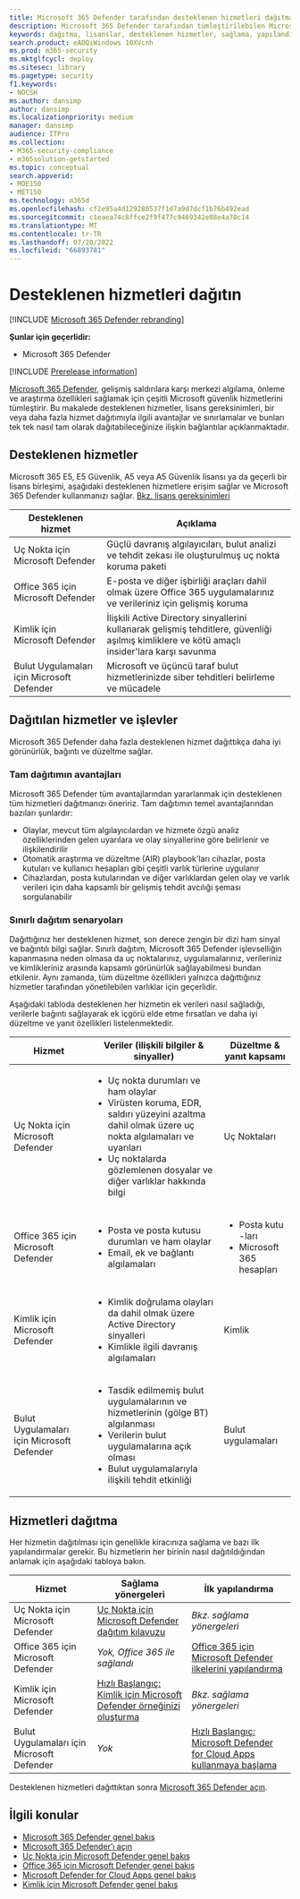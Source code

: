```yaml
---
title: Microsoft 365 Defender tarafından desteklenen hizmetleri dağıtma
description: Microsoft 365 Defender tarafından tümleştirilebilen Microsoft güvenlik hizmetleri, lisans gereksinimleri ve dağıtım yordamları hakkında bilgi edinin
keywords: dağıtma, lisanslar, desteklenen hizmetler, sağlama, yapılandırma Microsoft 365 Defender, M365, lisans uygunluğu, Uç Nokta için Microsoft Defender, Office 365 için Microsoft Defender, Kimlik için Microsoft Defender, Microsoft Cloud App Security, MCAS, E5, A5, EMS
search.product: eADQiWindows 10XVcnh
ms.prod: m365-security
ms.mktglfcycl: deploy
ms.sitesec: library
ms.pagetype: security
f1.keywords:
- NOCSH
ms.author: dansimp
author: dansimp
ms.localizationpriority: medium
manager: dansimp
audience: ITPro
ms.collection:
- M365-security-compliance
- m365solution-getstarted
ms.topic: conceptual
search.appverid:
- MOE150
- MET150
ms.technology: m365d
ms.openlocfilehash: cf2e95a4d129280537f1d7a9d7dcf1b76b492ead
ms.sourcegitcommit: c1eaea74c8ffce2f9f477c9469342e88e4a70c14
ms.translationtype: MT
ms.contentlocale: tr-TR
ms.lasthandoff: 07/20/2022
ms.locfileid: "66893781"
---
```

# <a name="deploy-supported-services"></a>Desteklenen hizmetleri dağıtın

[!INCLUDE [Microsoft 365 Defender rebranding](../includes/microsoft-defender.md)]


**Şunlar için geçerlidir:**
- Microsoft 365 Defender

[!INCLUDE [Prerelease information](../includes/prerelease.md)]

[Microsoft 365 Defender](microsoft-365-defender.md), gelişmiş saldırılara karşı merkezi algılama, önleme ve araştırma özellikleri sağlamak için çeşitli Microsoft güvenlik hizmetlerini tümleştirir. Bu makalede desteklenen hizmetler, lisans gereksinimleri, bir veya daha fazla hizmet dağıtımıyla ilgili avantajlar ve sınırlamalar ve bunları tek tek nasıl tam olarak dağıtabileceğinize ilişkin bağlantılar açıklanmaktadır.

## <a name="supported-services"></a>Desteklenen hizmetler

Microsoft 365 E5, E5 Güvenlik, A5 veya A5 Güvenlik lisansı ya da geçerli bir lisans birleşimi, aşağıdaki desteklenen hizmetlere erişim sağlar ve Microsoft 365 Defender kullanmanızı sağlar. [Bkz. lisans gereksinimleri](prerequisites.md#licensing-requirements)

| Desteklenen hizmet | Açıklama |
| ------ | ------ |
| Uç Nokta için Microsoft Defender | Güçlü davranış algılayıcıları, bulut analizi ve tehdit zekası ile oluşturulmuş uç nokta koruma paketi |
|Office 365 için Microsoft Defender | E-posta ve diğer işbirliği araçları dahil olmak üzere Office 365 uygulamalarınız ve verileriniz için gelişmiş koruma |
| Kimlik için Microsoft Defender | İlişkili Active Directory sinyallerini kullanarak gelişmiş tehditlere, güvenliği aşılmış kimliklere ve kötü amaçlı insider'lara karşı savunma |
| Bulut Uygulamaları için Microsoft Defender | Microsoft ve üçüncü taraf bulut hizmetlerinizde siber tehditleri belirleme ve mücadele |

## <a name="deployed-services-and-functionality"></a>Dağıtılan hizmetler ve işlevler

Microsoft 365 Defender daha fazla desteklenen hizmet dağıttıkça daha iyi görünürlük, bağıntı ve düzeltme sağlar.

### <a name="benefits-of-full-deployment"></a>Tam dağıtımın avantajları

Microsoft 365 Defender tüm avantajlarından yararlanmak için desteklenen tüm hizmetleri dağıtmanızı öneririz. Tam dağıtımın temel avantajlarından bazıları şunlardır:

- Olaylar, mevcut tüm algılayıcılardan ve hizmete özgü analiz özelliklerinden gelen uyarılara ve olay sinyallerine göre belirlenir ve ilişkilendirilir
- Otomatik araştırma ve düzeltme (AIR) playbook'ları cihazlar, posta kutuları ve kullanıcı hesapları gibi çeşitli varlık türlerine uygulanır
- Cihazlardan, posta kutularından ve diğer varlıklardan gelen olay ve varlık verileri için daha kapsamlı bir gelişmiş tehdit avcılığı şeması sorgulanabilir

### <a name="limited-deployment-scenarios"></a>Sınırlı dağıtım senaryoları

Dağıttığınız her desteklenen hizmet, son derece zengin bir dizi ham sinyal ve bağıntılı bilgi sağlar. Sınırlı dağıtım, Microsoft 365 Defender işlevselliğin kapanmasına neden olmasa da uç noktalarınız, uygulamalarınız, verileriniz ve kimlikleriniz arasında kapsamlı görünürlük sağlayabilmesi bundan etkilenir. Aynı zamanda, tüm düzeltme özellikleri yalnızca dağıttığınız hizmetler tarafından yönetilebilen varlıklar için geçerlidir.

Aşağıdaki tabloda desteklenen her hizmetin ek verileri nasıl sağladığı, verilerle bağıntı sağlayarak ek içgörü elde etme fırsatları ve daha iyi düzeltme ve yanıt özellikleri listelenmektedir.

| Hizmet | Veriler (ilişkili bilgiler & sinyaller) | Düzeltme & yanıt kapsamı |
| ------ | ------ | ------ |
| Uç Nokta için Microsoft Defender |<ul><li>Uç nokta durumları ve ham olaylar</li><li>Virüsten koruma, EDR, saldırı yüzeyini azaltma dahil olmak üzere uç nokta algılamaları ve uyarıları</li><li>Uç noktalarda gözlemlenen dosyalar ve diğer varlıklar hakkında bilgi</li></ul> |  Uç Noktaları |
|Office 365 için Microsoft Defender |<ul><li>Posta ve posta kutusu durumları ve ham olaylar</li><li>Email, ek ve bağlantı algılamaları</li></ul> | <ul><li>Posta kutu -ları</li><li>Microsoft 365 hesapları</li></ul> |
| Kimlik için Microsoft Defender |<ul><li>Kimlik doğrulama olayları da dahil olmak üzere Active Directory sinyalleri</li><li>Kimlikle ilgili davranış algılamaları</li></ul> | Kimlik |
| Bulut Uygulamaları için Microsoft Defender |<ul><li>Tasdik edilmemiş bulut uygulamalarının ve hizmetlerinin (gölge BT) algılanması</li><li>Verilerin bulut uygulamalarına açık olması</li><li>Bulut uygulamalarıyla ilişkili tehdit etkinliği</li></ul> | Bulut uygulamaları |

## <a name="deploy-the-services"></a>Hizmetleri dağıtma

Her hizmetin dağıtılması için genellikle kiracınıza sağlama ve bazı ilk yapılandırmalar gerekir. Bu hizmetlerin her birinin nasıl dağıtıldığından anlamak için aşağıdaki tabloya bakın.

| Hizmet | Sağlama yönergeleri | İlk yapılandırma |
| ------ | ------ | ------ |
| Uç Nokta için Microsoft Defender | [Uç Nokta için Microsoft Defender dağıtım kılavuzu](../defender-endpoint/deployment-phases.md) | *Bkz. sağlama yönergeleri* |
|Office 365 için Microsoft Defender | *Yok, Office 365 ile sağlandı* | [Office 365 için Microsoft Defender ilkelerini yapılandırma](/microsoft-365/security/office-365-security/defender-for-office-365#configure-atp-policies) |
| Kimlik için Microsoft Defender | [Hızlı Başlangıç: Kimlik için Microsoft Defender örneğinizi oluşturma](/azure-advanced-threat-protection/install-atp-step1) | *Bkz. sağlama yönergeleri* |
| Bulut Uygulamaları için Microsoft Defender | *Yok* | [Hızlı Başlangıç: Microsoft Defender for Cloud Apps kullanmaya başlama](/cloud-app-security/getting-started-with-cloud-app-security) |

Desteklenen hizmetleri dağıttıktan sonra [Microsoft 365 Defender açın](m365d-enable.md).

## <a name="related-topics"></a>İlgili konular

- [Microsoft 365 Defender genel bakış](microsoft-365-defender.md)
- [Microsoft 365 Defender’ı açın](m365d-enable.md)
- [Uç Nokta için Microsoft Defender genel bakış](../defender-endpoint/microsoft-defender-endpoint.md)
- [Office 365 için Microsoft Defender genel bakış](../office-365-security/defender-for-office-365.md)
- [Microsoft Defender for Cloud Apps genel bakış](/cloud-app-security/what-is-cloud-app-security)
- [Kimlik için Microsoft Defender genel bakış](/azure-advanced-threat-protection/what-is-atp)
